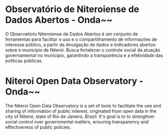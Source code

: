 # Observatório de Niteroiense de Dados Abertos - Onda~~

O Observatório Niteroiense de Dados Abertos é um conjunto de ferramentas para 
facilitar o uso e o compartilhamento de informações de interesse público, a
partir da divulgação de dados e indicadores abertos sobre o município de 
Niterói.  Busca fortalecer o controle social da atuação governamental no 
município, garantindo a transparência e a efetividade das políticas públicas.

# Niteroi Open Data Observatory - Onda~~

The Niteroi Open Data Observatory is a set of tools to facilitate the use and
sharing of information of public interest, originated from open data in the
city of Niteroi, state of Rio de Janeiro, Brazil. It's goal is to to 
strengthen social control over governmental matters, ensuring transparency 
and effectiveness of public policies.